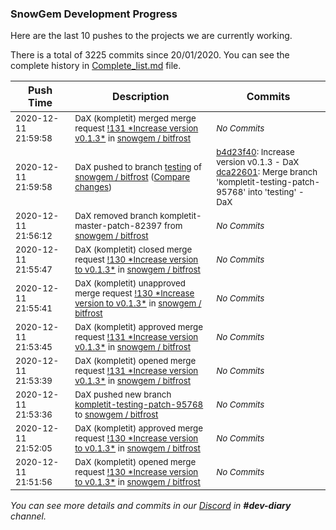 
### SnowGem Development Progress

Here are the last 10 pushes to the projects we are currently working.

There is a total of 3225 commits since 20/01/2020. You can see the complete history in
 [Complete_list.md](Complete_list.md) file.

| Push Time | Description | Commits |
| --- | --- | --- |
| <sub>2020-12-11 21:59:58</sub> | <sub>DaX (kompletit) merged merge request [\!131 \*Increase version v0\.1\.3\*](https://gitlab.com/snowgem/bitfrost/-/merge_requests/131) in [snowgem / bitfrost](https://gitlab.com/snowgem/bitfrost)</sub> | <sub>_No Commits_</sub> |
| <sub>2020-12-11 21:59:58</sub> | <sub>DaX pushed to branch [testing](https://gitlab.com/snowgem/bitfrost/commits/testing) of [snowgem / bitfrost](https://gitlab.com/snowgem/bitfrost) ([Compare changes](https://gitlab.com/snowgem/bitfrost/compare/5d9f486bf5f0ff3500920dccc44e3af1d322c60c...dca226012c0a2caebdc91da7bf95d041cbfe6563))</sub> | <sub>[b4d23f40](https://gitlab.com/snowgem/bitfrost/-/commit/b4d23f40d329d2db7cd2216f4a74f389185096c7): Increase version v0.1.3 - DaX<br>[dca22601](https://gitlab.com/snowgem/bitfrost/-/commit/dca226012c0a2caebdc91da7bf95d041cbfe6563): Merge branch 'kompletit-testing-patch-95768' into 'testing' - DaX</sub> |
| <sub>2020-12-11 21:56:12</sub> | <sub>DaX removed branch kompletit-master-patch-82397 from [snowgem / bitfrost](https://gitlab.com/snowgem/bitfrost)</sub> | <sub>_No Commits_</sub> |
| <sub>2020-12-11 21:55:47</sub> | <sub>DaX (kompletit) closed merge request [\!130 \*Increase version to v0\.1\.3\*](https://gitlab.com/snowgem/bitfrost/-/merge_requests/130) in [snowgem / bitfrost](https://gitlab.com/snowgem/bitfrost)</sub> | <sub>_No Commits_</sub> |
| <sub>2020-12-11 21:55:41</sub> | <sub>DaX (kompletit) unapproved merge request [\!130 \*Increase version to v0\.1\.3\*](https://gitlab.com/snowgem/bitfrost/-/merge_requests/130) in [snowgem / bitfrost](https://gitlab.com/snowgem/bitfrost)</sub> | <sub>_No Commits_</sub> |
| <sub>2020-12-11 21:53:45</sub> | <sub>DaX (kompletit) approved merge request [\!131 \*Increase version v0\.1\.3\*](https://gitlab.com/snowgem/bitfrost/-/merge_requests/131) in [snowgem / bitfrost](https://gitlab.com/snowgem/bitfrost)</sub> | <sub>_No Commits_</sub> |
| <sub>2020-12-11 21:53:39</sub> | <sub>DaX (kompletit) opened merge request [\!131 \*Increase version v0\.1\.3\*](https://gitlab.com/snowgem/bitfrost/-/merge_requests/131) in [snowgem / bitfrost](https://gitlab.com/snowgem/bitfrost)</sub> | <sub>_No Commits_</sub> |
| <sub>2020-12-11 21:53:36</sub> | <sub>DaX pushed new branch [kompletit\-testing\-patch\-95768](https://gitlab.com/snowgem/bitfrost/commits/kompletit-testing-patch-95768) to [snowgem / bitfrost](https://gitlab.com/snowgem/bitfrost)</sub> | <sub>_No Commits_</sub> |
| <sub>2020-12-11 21:52:05</sub> | <sub>DaX (kompletit) approved merge request [\!130 \*Increase version to v0\.1\.3\*](https://gitlab.com/snowgem/bitfrost/-/merge_requests/130) in [snowgem / bitfrost](https://gitlab.com/snowgem/bitfrost)</sub> | <sub>_No Commits_</sub> |
| <sub>2020-12-11 21:51:56</sub> | <sub>DaX (kompletit) opened merge request [\!130 \*Increase version to v0\.1\.3\*](https://gitlab.com/snowgem/bitfrost/-/merge_requests/130) in [snowgem / bitfrost](https://gitlab.com/snowgem/bitfrost)</sub> | <sub>_No Commits_</sub> |

_You can see more details and commits in our [Discord](https://discord.gg/zumGnbg) in **#dev-diary** channel._
